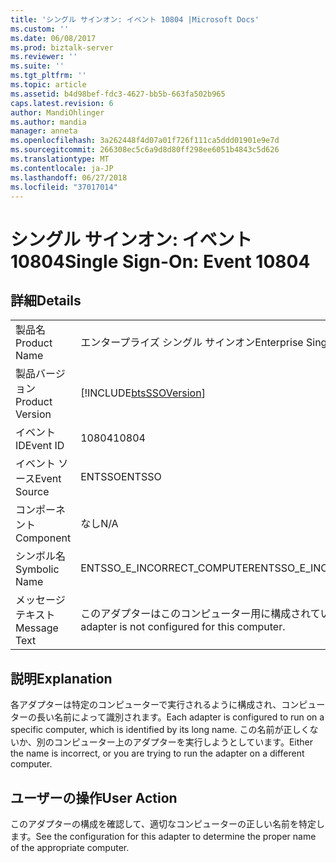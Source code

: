 ```yaml
---
title: 'シングル サインオン: イベント 10804 |Microsoft Docs'
ms.custom: ''
ms.date: 06/08/2017
ms.prod: biztalk-server
ms.reviewer: ''
ms.suite: ''
ms.tgt_pltfrm: ''
ms.topic: article
ms.assetid: b4d98bef-fdc3-4627-bb5b-663fa502b965
caps.latest.revision: 6
author: MandiOhlinger
ms.author: mandia
manager: anneta
ms.openlocfilehash: 3a262448f4d07a01f726f111ca5ddd01901e9e7d
ms.sourcegitcommit: 266308ec5c6a9d8d80ff298ee6051b4843c5d626
ms.translationtype: MT
ms.contentlocale: ja-JP
ms.lasthandoff: 06/27/2018
ms.locfileid: "37017014"
---
```

# <a name="single-sign-on-event-10804"></a><span data-ttu-id="6cdc2-102">シングル サインオン: イベント 10804</span><span class="sxs-lookup"><span data-stu-id="6cdc2-102">Single Sign-On: Event 10804</span></span>
## <a name="details"></a><span data-ttu-id="6cdc2-103">詳細</span><span class="sxs-lookup"><span data-stu-id="6cdc2-103">Details</span></span>  
  
|                 |                                                            |
|-----------------|------------------------------------------------------------|
|  <span data-ttu-id="6cdc2-104">製品名</span><span class="sxs-lookup"><span data-stu-id="6cdc2-104">Product Name</span></span>   |                 <span data-ttu-id="6cdc2-105">エンタープライズ シングル サインオン</span><span class="sxs-lookup"><span data-stu-id="6cdc2-105">Enterprise Single Sign-On</span></span>                  |
| <span data-ttu-id="6cdc2-106">製品バージョン</span><span class="sxs-lookup"><span data-stu-id="6cdc2-106">Product Version</span></span> | [!INCLUDE[btsSSOVersion](../includes/btsssoversion-md.md)] |
|    <span data-ttu-id="6cdc2-107">イベント ID</span><span class="sxs-lookup"><span data-stu-id="6cdc2-107">Event ID</span></span>     |                           <span data-ttu-id="6cdc2-108">10804</span><span class="sxs-lookup"><span data-stu-id="6cdc2-108">10804</span></span>                            |
|  <span data-ttu-id="6cdc2-109">イベント ソース</span><span class="sxs-lookup"><span data-stu-id="6cdc2-109">Event Source</span></span>   |                           <span data-ttu-id="6cdc2-110">ENTSSO</span><span class="sxs-lookup"><span data-stu-id="6cdc2-110">ENTSSO</span></span>                           |
|    <span data-ttu-id="6cdc2-111">コンポーネント</span><span class="sxs-lookup"><span data-stu-id="6cdc2-111">Component</span></span>    |                            <span data-ttu-id="6cdc2-112">なし</span><span class="sxs-lookup"><span data-stu-id="6cdc2-112">N/A</span></span>                             |
|  <span data-ttu-id="6cdc2-113">シンボル名</span><span class="sxs-lookup"><span data-stu-id="6cdc2-113">Symbolic Name</span></span>  |                <span data-ttu-id="6cdc2-114">ENTSSO_E_INCORRECT_COMPUTER</span><span class="sxs-lookup"><span data-stu-id="6cdc2-114">ENTSSO_E_INCORRECT_COMPUTER</span></span>                 |
|  <span data-ttu-id="6cdc2-115">メッセージ テキスト</span><span class="sxs-lookup"><span data-stu-id="6cdc2-115">Message Text</span></span>   |     <span data-ttu-id="6cdc2-116">このアダプターはこのコンピューター用に構成されていません。</span><span class="sxs-lookup"><span data-stu-id="6cdc2-116">This adapter is not configured for this computer.</span></span>      |
  
## <a name="explanation"></a><span data-ttu-id="6cdc2-117">説明</span><span class="sxs-lookup"><span data-stu-id="6cdc2-117">Explanation</span></span>  
 <span data-ttu-id="6cdc2-118">各アダプターは特定のコンピューターで実行されるように構成され、コンピューターの長い名前によって識別されます。</span><span class="sxs-lookup"><span data-stu-id="6cdc2-118">Each adapter is configured to run on a specific computer, which is identified by its long name.</span></span> <span data-ttu-id="6cdc2-119">この名前が正しくないか、別のコンピューター上のアダプターを実行しようとしています。</span><span class="sxs-lookup"><span data-stu-id="6cdc2-119">Either the name is incorrect, or you are trying to run the adapter on a different computer.</span></span>  
  
## <a name="user-action"></a><span data-ttu-id="6cdc2-120">ユーザーの操作</span><span class="sxs-lookup"><span data-stu-id="6cdc2-120">User Action</span></span>  
 <span data-ttu-id="6cdc2-121">このアダプターの構成を確認して、適切なコンピューターの正しい名前を特定します。</span><span class="sxs-lookup"><span data-stu-id="6cdc2-121">See the configuration for this adapter to determine the proper name of the appropriate computer.</span></span>